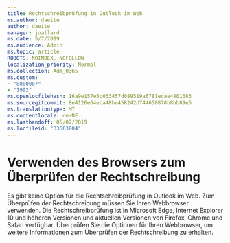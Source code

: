 ```yaml
---
title: Rechtschreibprüfung in Outlook im Web
ms.author: daeite
author: daeite
manager: joallard
ms.date: 5/7/2019
ms.audience: Admin
ms.topic: article
ROBOTS: NOINDEX, NOFOLLOW
localization_priority: Normal
ms.collection: Adm_O365
ms.custom:
- "8000007"
- "1992"
ms.openlocfilehash: 16a9e157e5c033457d089519a6781edae4801683
ms.sourcegitcommit: 8e4126e64eca48be458242d744650878b8bb89e5
ms.translationtype: MT
ms.contentlocale: de-DE
ms.lasthandoff: 05/07/2019
ms.locfileid: "33663804"
---
```

# <a name="use-your-browser-to-check-spelling"></a>Verwenden des Browsers zum Überprüfen der Rechtschreibung

Es gibt keine Option für die Rechtschreibprüfung in Outlook im Web. Zum Überprüfen der Rechtschreibung müssen Sie Ihren Webbrowser verwenden. Die Rechtschreibprüfung ist in Microsoft Edge, Internet Explorer 10 und höheren Versionen und aktuellen Versionen von Firefox, Chrome und Safari verfügbar. Überprüfen Sie die Optionen für Ihren Webbrowser, um weitere Informationen zum Überprüfen der Rechtschreibung zu erhalten.